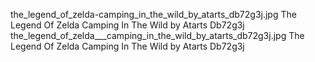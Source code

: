 the_legend_of_zelda-camping_in_the_wild_by_atarts_db72g3j.jpg The Legend Of Zelda Camping In The Wild by Atarts Db72g3j
the_legend_of_zelda___camping_in_the_wild_by_atarts_db72g3j.jpg The Legend Of Zelda   Camping In The Wild by Atarts Db72g3j
